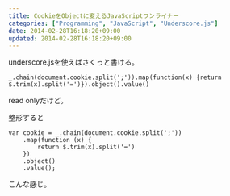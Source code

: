 ```yaml
---
title: CookieをObjectに変えるJavaScriptワンライナー
categories: ["Programming", "JavaScript", "Underscore.js"]
date: 2014-02-28T16:18:20+09:00
updated: 2014-02-28T16:18:20+09:00
---
```


underscore.jsを使えばさくっと書ける。

    _.chain(document.cookie.split(';')).map(function(x) {return $.trim(x).split('=')}).object().value()

read onlyだけど。

整形すると

    var cookie = _.chain(document.cookie.split(';'))
        .map(function (x) {
            return $.trim(x).split('=')
        })
        .object()
        .value();


こんな感じ。
